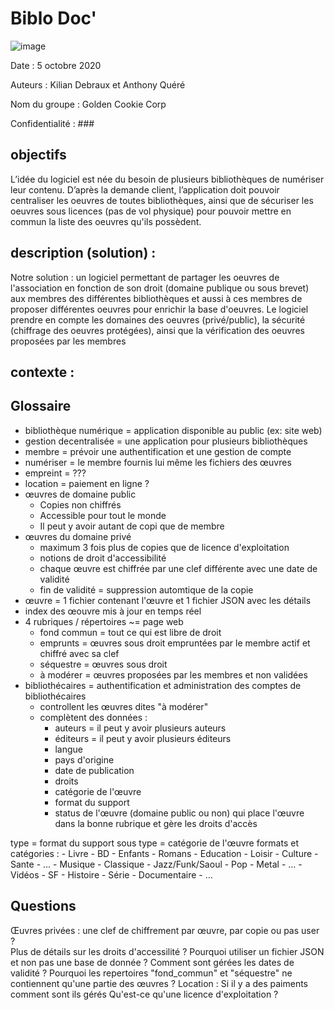 # Biblo Doc'


![image](https://images.adagio.com/images2/custom_blends/117606.jpg)

Date : 5 octobre 2020 

Auteurs : Kilian Debraux et Anthony Quéré 

Nom du groupe : Golden Cookie Corp 

Confidentialité : ###



## objectifs  
L’idée du logiciel est née du besoin de plusieurs bibliothèques de numériser leur contenu. D’après la demande client, l’application  doit pouvoir centraliser les oeuvres de toutes bibliothèques, ainsi que de sécuriser les oeuvres sous licences (pas de vol physique) pour pouvoir mettre en commun la liste des oeuvres qu'ils possèdent.

## description (solution) :
Notre solution : un logiciel permettant de partager les oeuvres de l'association en fonction de son droit (domaine publique ou sous brevet) aux membres des différentes bibliothèques et aussi à ces membres de proposer différentes oeuvres pour enrichir la base d'oeuvres. Le logiciel prendre en compte les domaines des oeuvres (privé/public), la sécurité (chiffrage des oeuvres protégées), ainsi que la vérification des oeuvres proposées par les membres

## contexte : 



## Glossaire
- bibliothèque numérique = application disponible au public (ex: site web)
- gestion decentralisée = une application pour plusieurs bibliothèques
- membre = prévoir une authentification et une gestion de compte
- numériser = le membre fournis lui même les fichiers des œuvres
- empreint = ???
- location = paiement en ligne ?
- œuvres de domaine public
    - Copies non chiffrés
    - Accessible pour tout le monde
    - Il peut y avoir autant de copi que de membre
- œuvres du domaine privé
    - maximum 3 fois plus de copies que de licence d'exploitation
    - notions de droit d'accessibilité
    - chaque œuvre est chiffrée par une clef différente avec une date de validité
    - fin de validité = suppression automtique de la copie
- œuvre = 1 fichier contenant l'œuvre et 1 fichier JSON avec les détails
- index des œouvre mis à jour en temps réel
- 4 rubriques / répertoires ~= page web
    - fond commun = tout ce qui est libre de droit
    - emprunts = œuvres sous droit empruntées par le membre actif et chiffré avec sa clef
    - séquestre = œuvres sous droit
    - à modérer = œuvres proposées par les membres et non validées
- bibliothécaires = authentification et administration des comptes de bibliothécaires
    - controllent les œuvres dites "à modérer"
    - complètent des données :
        - auteurs = il peut y avoir plusieurs auteurs
        - éditeurs = il peut y avoir plusieurs éditeurs
        - langue
        - pays d'origine
        - date de publication
        - droits
        - catégorie de l'œuvre
        - format du support
        - status de l'œuvre (domaine public ou non) qui place l'œuvre dans la bonne rubrique et gère les droits d'accès

type = format du support
sous type = catégorie de l'œuvre
formats et catégories :
    - Livre
        - BD
        - Enfants
        - Romans
        - Education
        - Loisir
        - Culture
        - Sante
        - ...
    - Musique
        - Classique
        - Jazz/Funk/Saoul
        - Pop
        - Metal
        - ...
    - Vidéos
        - SF
        - Histoire
        - Série
        - Documentaire
        - ...
    
## Questions
Œuvres privées : une clef de chiffrement par œuvre, par copie ou pas user ?  
Plus de détails sur les droits d'accessilité ?
Pourquoi utiliser un fichier JSON et non pas une base de donnée ?
Comment sont gérées les dates de validité ?
Pourquoi les repertoires "fond_commun" et "séquestre" ne contiennent qu'une partie des œuvres ?
Location : Si il y a des paiments comment sont ils gérés
Qu'est-ce qu'une licence d'exploitation ?
